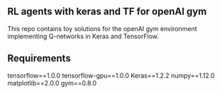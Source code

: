 RL agents with keras and TF for openAI gym 
------------------------------------------
This repo contains toy solutions for the openAI gym environment implementing Q-networks in Keras and TensorFlow.


Requirements
------------
tensorflow==1.0.0
tensorflow-gpu==1.0.0
Keras==1.2.2
numpy==1.12.0
matplotlib==2.0.0
gym==0.8.0


